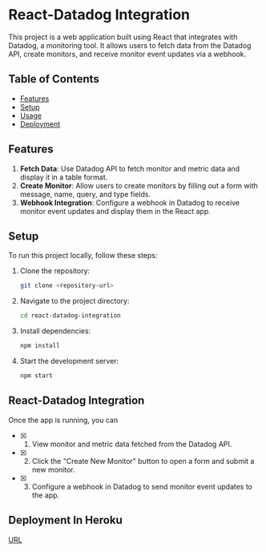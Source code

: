 # React-Datadog Integration

This project is a web application built using React that integrates with Datadog, a monitoring tool. It allows users to fetch data from the Datadog API, create monitors, and receive monitor event updates via a webhook.

## Table of Contents

- [Features](#features)
- [Setup](#setup)
- [Usage](#usage)
- [Deployment](#deployment)

## Features

1. **Fetch Data**: Use Datadog API to fetch monitor and metric data and display it in a table format.
2. **Create Monitor**: Allow users to create monitors by filling out a form with message, name, query, and type fields.
3. **Webhook Integration**: Configure a webhook in Datadog to receive monitor event updates and display them in the React app.

## Setup

To run this project locally, follow these steps:

1. Clone the repository:

   ```bash
   git clone <repository-url>
   ```

2. Navigate to the project directory:

   ```bash
   cd react-datadog-integration
   ```

3. Install dependencies:

   ```bash
   npm install
   ```

4. Start the development server:

   ```bash
   npm start
   ```

## React-Datadog Integration

Once the app is running, you can

- [x] 1. View monitor and metric data fetched from the Datadog API.
- [x] 2. Click the "Create New Monitor" button to open a form and submit a new monitor.
- [x] 3. Configure a webhook in Datadog to send monitor event updates to the app.

## Deployment In Heroku

[URL](#https://react-datadog-4c3649acfd98.herokuapp.com/) 
